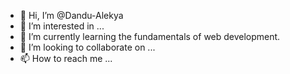 - 👋 Hi, I’m @Dandu-Alekya
- 👀 I’m interested in ...
- 🌱 I’m currently learning the fundamentals of web development.
- 💞️ I’m looking to collaborate on ...
- 📫 How to reach me ...

<!---
Dandu-Alekya/Dandu-Alekya is a ✨ special ✨ repository because its `README.md` (this file) appears on your GitHub profile.
You can click the Preview link to take a look at your changes.
--->
